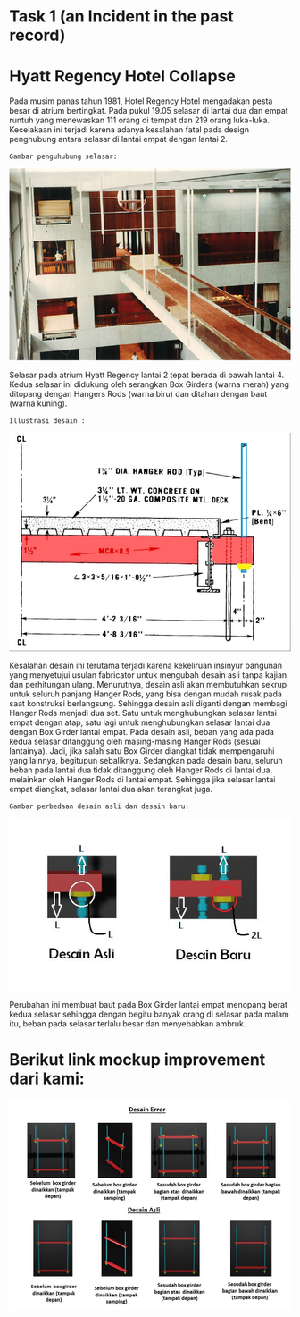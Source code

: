 # Task 1 (an Incident in the past record)
# Hyatt Regency Hotel Collapse
Pada musim panas tahun 1981, Hotel Regency Hotel mengadakan pesta besar di atrium bertingkat. Pada pukul 19.05 selasar di lantai dua 
dan empat runtuh yang menewaskan 111 orang di tempat dan 219 orang luka-luka. Kecelakaan ini terjadi karena adanya kesalahan fatal 
pada design penghubung antara selasar di lantai empat dengan lantai 2.

    Gambar penguhubung selasar:
![Image of Jembatan Penghubung Selasar](https://github.com/kiyahza27/Assignment1-HCI/blob/master/Task%201%20(an%20Incident)/Pict%20Task%201%20(an%20incident)/foto%20jembatan%20penghubung%20selasar.jpg)

Selasar pada atrium Hyatt Regency lantai 2 tepat berada di bawah lantai 4. Kedua selasar ini didukung oleh serangkan Box Girders (warna merah)
yang ditopang dengan Hangers Rods (warna biru) dan ditahan dengan baut (warna kuning). 

    Illustrasi desain :
![Image of Illustrasi Desain](https://github.com/kiyahza27/Assignment1-HCI/blob/master/Task%201%20(an%20Incident)/Pict%20Task%201%20(an%20incident)/Ilustrasi%20desain.jpg)

Kesalahan desain ini terutama terjadi karena kekeliruan insinyur bangunan yang menyetujui usulan fabricator untuk mengubah desain asli tanpa kajian dan perhitungan ulang. Menurutnya, desain asli akan membutuhkan sekrup untuk seluruh panjang Hanger Rods, yang bisa dengan mudah rusak pada saat konstruksi berlangsung. Sehingga desain asli diganti dengan membagi Hanger Rods menjadi dua set. Satu untuk menghubungkan selasar lantai empat dengan atap, satu lagi untuk menghubungkan selasar lantai dua dengan Box Girder lantai empat.
Pada desain asli, beban yang ada pada kedua selasar ditanggung oleh masing-masing Hanger Rods (sesuai lantainya). Jadi, jika salah satu Box Girder diangkat tidak mempengaruhi yang lainnya, begitupun sebaliknya. Sedangkan pada desain baru, seluruh beban pada lantai dua tidak ditanggung oleh Hanger Rods di lantai dua, melainkan oleh Hanger Rods di lantai empat. Sehingga jika selasar lantai empat diangkat, selasar lantai dua akan terangkat juga.

    Gambar perbedaan desain asli dan desain baru:
![Image of Desain Asli & Desain Baru](https://github.com/kiyahza27/Assignment1-HCI/blob/master/Task%201%20(an%20Incident)/Pict%20Task%201%20(an%20incident)/perbedaan%20desain%20asli%20dan%20desain%20baru.jpg)

Perubahan ini membuat baut pada Box Girder lantai empat menopang berat kedua selasar sehingga dengan begitu banyak orang di selasar pada malam itu, beban pada selasar terlalu besar dan menyebabkan ambruk.

# Berikut link mockup improvement dari kami:
![Image of Desain Error](https://github.com/kiyahza27/Assignment1-HCI/blob/master/Task%201%20(an%20Incident)/Pict%20Task%201%20(an%20incident)/desain%20hyatt%20hotel.jpg)
